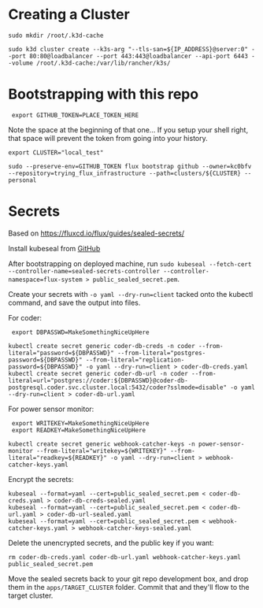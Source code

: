 # Creating a Cluster

```
sudo mkdir /root/.k3d-cache

sudo k3d cluster create --k3s-arg "--tls-san=${IP_ADDRESS}@server:0" --port 80:80@loadbalancer --port 443:443@loadbalancer --api-port 6443 --volume /root/.k3d-cache:/var/lib/rancher/k3s/
```

# Bootstrapping with this repo

` export GITHUB_TOKEN=PLACE_TOKEN_HERE`

Note the space at the beginning of that one...  If you setup your shell right, that space will prevent the token from going into your history.

```
export CLUSTER="local_test"

sudo --preserve-env=GITHUB_TOKEN flux bootstrap github --owner=kc0bfv --repository=trying_flux_infrastructure --path=clusters/${CLUSTER} --personal
```

# Secrets

Based on https://fluxcd.io/flux/guides/sealed-secrets/

Install kubeseal from [GitHub](https://github.com/bitnami-labs/sealed-secrets/releases)

After bootstrapping on deployed machine, run `sudo kubeseal --fetch-cert --controller-name=sealed-secrets-controller --controller-namespace=flux-system > public_sealed_secret.pem`.

Create your secrets with `-o yaml --dry-run=client` tacked onto the kubectl command, and save the output into files.

For coder:

```
 export DBPASSWD=MakeSomethingNiceUpHere

kubectl create secret generic coder-db-creds -n coder --from-literal="password=${DBPASSWD}" --from-literal="postgres-password=${DBPASSWD}" --from-literal="replication-password=${DBPASSWD}" -o yaml --dry-run=client > coder-db-creds.yaml
kubectl create secret generic coder-db-url -n coder --from-literal=url="postgres://coder:${DBPASSWD}@coder-db-postgresql.coder.svc.cluster.local:5432/coder?sslmode=disable" -o yaml --dry-run=client > coder-db-url.yaml
```

For power sensor monitor:

```
 export WRITEKEY=MakeSomethingNiceUpHere
 export READKEY=MakeSomethingNiceUpHere

kubectl create secret generic webhook-catcher-keys -n power-sensor-monitor --from-literal="writekey=${WRITEKEY}" --from-literal="readkey=${READKEY}" -o yaml --dry-run=client > webhook-catcher-keys.yaml
```

Encrypt the secrets:

```
kubeseal --format=yaml --cert=public_sealed_secret.pem < coder-db-creds.yaml > coder-db-creds-sealed.yaml
kubeseal --format=yaml --cert=public_sealed_secret.pem < coder-db-url.yaml > coder-db-url-sealed.yaml
kubeseal --format=yaml --cert=public_sealed_secret.pem < webhook-catcher-keys.yaml > webhook-catcher-keys-sealed.yaml
```

Delete the unencrypted secrets, and the public key if you want:

```
rm coder-db-creds.yaml coder-db-url.yaml webhook-catcher-keys.yaml public_sealed_secret.pem
```

Move the sealed secrets back to your git repo development box, and drop them in the `apps/TARGET_CLUSTER` folder.  Commit that and they'll flow to the target cluster.
